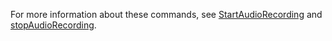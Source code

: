 For more information about these commands, see [StartAudioRecording](https://docs.experitest.com/display/TE/SeeTest+Client+-+StartAudioRecording) and [stopAudioRecording](https://docs.experitest.com/display/TE/SeeTest+Client+-+StopAudioRecording).